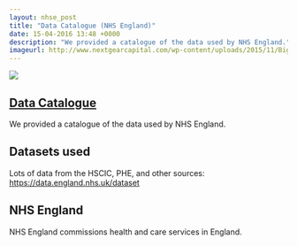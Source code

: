 ```yaml
---
layout: nhse_post
title: "Data Catalogue (NHS England)"
date: 15-04-2016 13:48 +0000
description: "We provided a catalogue of the data used by NHS England."
imageurl: http://www.nextgearcapital.com/wp-content/uploads/2015/11/Big-Data.jpg
---
```

<img src="http://www.nextgearcapital.com/wp-content/uploads/2015/11/Big-Data.jpg" />

## <a href="https://data.england.nhs.uk" target="_blank"> Data Catalogue <i class="fa fa-external-link"></i></a>

We provided a catalogue of the data used by NHS England.

## Datasets used

Lots of data from the HSCIC, PHE, and other sources: https://data.england.nhs.uk/dataset

## NHS England

NHS England commissions health and care services in England.